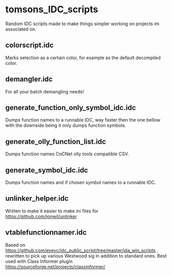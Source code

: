 # tomsons_IDC_scripts

Random IDC scripts made to make things simpler working on projects im associated on.

## colorscript.idc

Marks selection as a certain color, for example as the default decompiled color. 

## demangler.idc

For all your batch demangling needs!

## generate_function_only_symbol_idc.idc

Dumps function names to a runnable IDC, way faster then the one bellow with the downside being it only dumps function symbols.

## generate_olly_function_list.idc

Dumps function names CnCNet olly tools compatible CSV.

## generate_symbol_idc.idc

Dumps function names and if chosen symbol names to a runnable IDC.

## unlinker_helper.idc

Written to make it easier to make ini files for https://github.com/jonwil/unlinker

## vtablefunctionnamer.idc

Based on https://github.com/eyevc/idc_public_script/tree/master/ida_win_scripts , rewritten to pick up various Westwood sig in addition to standard ones. Best used with Class Informer plugin https://sourceforge.net/projects/classinformer/
